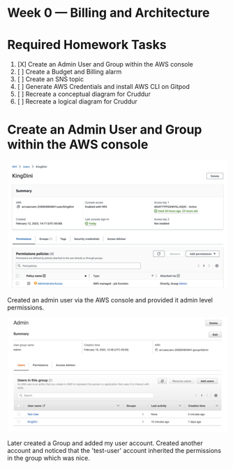 # Week 0 — Billing and Architecture

# Required Homework Tasks
1. [X] Create an Admin User and Group within the AWS console
2. [ ] Create a Budget and Billing alarm
3. [ ] Create an SNS topic
4. [ ] Generate AWS Credentials and install AWS CLI on Gitpod
5. [ ] Recreate a conceptual diagram for Cruddur
6. [ ] Recreate a logical diagram for Cruddur


# Create an Admin User and Group within the AWS console 

<img src= ./images/IAMUser.png>

Created an admin user via the AWS console and provided it admin level permissions.

<img src= ./images/IAMGroup.png>

Later created a Group and added my user account. Created another account and noticed that the 'test-user' account inherited the permissions in the group which was nice.



